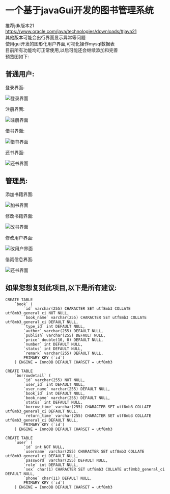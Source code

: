 一个基于javaGui开发的图书管理系统
=
推荐jdk版本21  
https://www.oracle.com/java/technologies/downloads/#java21  
其他版本可能会出行界面显示异常等问题  
使用gui开发的图形化用户界面,可视化操作mysql数据表  
目前所有功能均可正常使用,以后可能还会继续添加和完善  
预览图如下:  

普通用户:  
-  
登录界面:  

![登录界面](https://raw.githubusercontent.com/xiyi20/BookManager/main/preview/login.png)  

注册界面:  

![注册界面](https://raw.githubusercontent.com/xiyi20/BookManager/main/preview/regist.png)  

借书界面:  

![借书界面](https://raw.githubusercontent.com/xiyi20/BookManager/main/preview/borrowbook.png)  

还书界面:  

![还书界面](https://raw.githubusercontent.com/xiyi20/BookManager/main/preview/returnbook.png)  


管理员:  
-  
添加书籍界面:  

![加书界面](https://raw.githubusercontent.com/xiyi20/BookManager/main/preview/bookadd.png)  

修改书籍界面:  

![改书界面](https://raw.githubusercontent.com/xiyi20/BookManager/main/preview/bookmodify.png)  

修改用户界面:  

![改用户界面](https://raw.githubusercontent.com/xiyi20/BookManager/main/preview/usermodify.png)  

借阅信息界面:  

![还书界面](https://raw.githubusercontent.com/xiyi20/BookManager/main/preview/borrowinfo.png)  


如果您想复刻此项目,以下是所有建议:  
-
```
CREATE TABLE  
    `book` (  
        `id` varchar(255) CHARACTER SET utf8mb3 COLLATE utf8mb3_general_ci NOT NULL,  
        `book_name` varchar(255) CHARACTER SET utf8mb3 COLLATE utf8mb3_general_ci DEFAULT NULL,  
        `type_id` int DEFAULT NULL,  
        `author` varchar(255) DEFAULT NULL,  
        `publish` varchar(255) DEFAULT NULL,  
        `price` double(10, 0) DEFAULT NULL,  
        `number` int DEFAULT NULL,  
        `status` int DEFAULT NULL,  
        `remark` varchar(255) DEFAULT NULL,  
        PRIMARY KEY (`id`)  
    ) ENGINE = InnoDB DEFAULT CHARSET = utf8mb3
```
```
CREATE TABLE  
    `borrowdetail` (  
        `id` varchar(255) NOT NULL,  
        `user_id` int DEFAULT NULL,  
        `user_name` varchar(255) DEFAULT NULL,  
        `book_id` int DEFAULT NULL,  
        `book_name` varchar(255) DEFAULT NULL,  
        `status` int DEFAULT NULL,  
        `borrow_time` varchar(255) CHARACTER SET utf8mb3 COLLATE utf8mb3_general_ci DEFAULT NULL,  
        `return_time` varchar(255) CHARACTER SET utf8mb3 COLLATE utf8mb3_general_ci DEFAULT NULL,  
        PRIMARY KEY (`id`)  
    ) ENGINE = InnoDB DEFAULT CHARSET = utf8mb3
```
```
CREATE TABLE  
    `user` (  
        `id` int NOT NULL,  
        `username` varchar(255) CHARACTER SET utf8mb3 COLLATE utf8mb3_general_ci DEFAULT NULL,  
        `password` varchar(255) DEFAULT NULL,  
        `role` int DEFAULT NULL,  
        `sex` char(1) CHARACTER SET utf8mb3 COLLATE utf8mb3_general_ci DEFAULT NULL,  
        `phone` char(11) DEFAULT NULL,  
        PRIMARY KEY (`id`)  
    ) ENGINE = InnoDB DEFAULT CHARSET = utf8mb3
```
